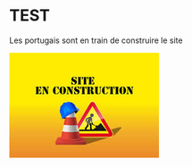 # TEST

Les portugais sont en train de construire le site

![Les portugais sont en train de construire le site](assets/images/site_construction.jpeg)
